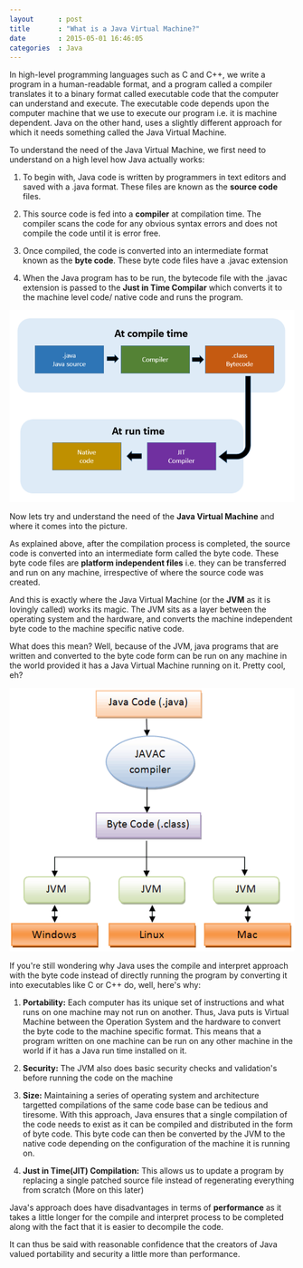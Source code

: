 ```yaml
---
layout      : post
title       : "What is a Java Virtual Machine?"
date        : 2015-05-01 16:46:05
categories  : Java
---
```


In high-level programming languages such as C and C++, we write a program in a human-readable format, and a program called a compiler translates it to a binary format called executable code that the computer can understand and execute. The executable code depends upon the computer machine that we use to execute our program i.e. it is machine dependent. Java on the other hand, uses a slightly different approach for which it needs something called the Java Virtual Machine. 

To understand the need of the Java Virtual Machine, we first need to understand on a high level how Java actually works:

1. To begin with, Java code is written by programmers in text editors and saved with a .java format. These files are known as the **source code** files.

2. This source code is fed into a **compiler** at compilation time. The compiler scans the code for any obvious syntax errors and does not compile the code until it is error free.

3. Once compiled, the code is converted into an intermediate format known as the **byte code**. These byte code files have a .javac extension

4. When the Java program has to be run, the bytecode file with the .javac extension is passed to the **Just in Time Compilar** which converts it to the machine level code/ native code and runs the program.

![Java Compilation and Interpretation](/resources/java_compile_interpret.png) 


Now lets try and understand the need of the **Java Virtual Machine** and where it comes into the picture. 

As explained above, after the compilation process is completed, the source code is converted into an intermediate form called the byte code. These byte code files are **platform independent files** i.e. they can be transferred and run on any machine, irrespective of where the source code was created. 

And this is exactly where the Java Virtual Machine (or the **JVM** as it is lovingly called) works its magic. The JVM sits as a layer between the operating system and the hardware, and converts the machine independent byte code to the machine specific native code. 

What does this mean? Well, because of the JVM, java programs that are written and converted to the byte code form can be run on any machine in the world provided it has a Java Virtual Machine running on it. Pretty cool, eh?

![Demonstration of the use of the Java Virtual Machine](/resources/byte_code_jvm.png) 

If you're still wondering why Java uses the compile and interpret approach with the byte code instead of directly running the program by converting it into executables like C or C++ do, well, here's why:

1. **Portability:** Each computer has its unique set of instructions and what runs on one machine may not run on another. Thus, Java puts is Virtual Machine between the Operation System and the hardware to convert the byte code to the machine specific format. This means that a program written on one machine can be run on any other machine in the world if it has a Java run time installed on it. 

2. **Security:** The JVM also does basic security checks and validation's before running the code on the machine

3. **Size:** Maintaining a series of operating system and architecture targetted compilations of the same code base can be tedious and tiresome. With this approach, Java ensures that a single compilation of the code needs to exist as it can be compiled and distributed in the form of byte code. This byte code can then be converted by the JVM to the native code depending on the configuration of the machine it is running on. 

4. **Just in Time(JIT) Compilation:** This allows us to update a program by replacing a single patched source file instead of regenerating everything from scratch (More on this later)

Java's approach does have disadvantages in terms of **performance** as it takes a little longer for the compile and interpret process to be completed along with the fact that it is easier to decompile the code. 

It can thus be said with reasonable confidence that the creators of Java valued portability and security a little more than performance. 
